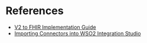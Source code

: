 # References

- [V2 to FHIR Implementation Guide](https://build.fhir.org/ig/HL7/v2-to-fhir/branches/master/index.html)
- [Importing Connectors into WSO2 Integration Studio](https://ei.docs.wso2.com/en/latest/micro-integrator/develop/creating-artifacts/adding-connectors/#importing-connectors)